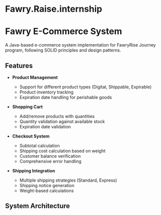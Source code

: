 # Fawry.Raise.internship
# Fawry E-Commerce System

A Java-based e-commerce system implementation for FawryRise Journey program, following SOLID principles and design patterns.

## Features

- **Product Management**
  - Support for different product types (Digital, Shippable, Expirable)
  - Product inventory tracking
  - Expiration date handling for perishable goods

- **Shopping Cart**
  - Add/remove products with quantities
  - Quantity validation against available stock
  - Expiration date validation

- **Checkout System**
  - Subtotal calculation
  - Shipping cost calculation based on weight
  - Customer balance verification
  - Comprehensive error handling

- **Shipping Integration**
  - Multiple shipping strategies (Standard, Express)
  - Shipping notice generation
  - Weight-based calculations

## System Architecture
